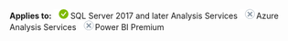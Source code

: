 **Applies to:** ![yes](media/yes.png)SQL Server 2017 and later Analysis Services ![no](media/no.png)Azure Analysis Services ![no](media/no.png)Power BI Premium